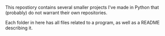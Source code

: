 This repostiory contains several smaller projects I've made in Python that (probably) do not warrant their own repositories.

Each folder in here has all files related to a program, as well as a README describing it.
